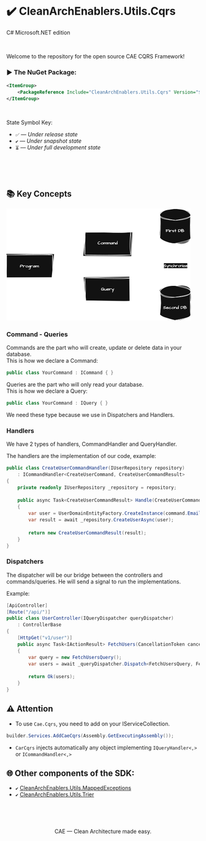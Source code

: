 # ✔️ CleanArchEnablers.Utils.Cqrs
C# Microsoft.NET edition

<br>

Welcome to the repository for the open source CAE CQRS Framework!

### ▶️ The NuGet Package:
```xml
<ItemGroup>
    <PackageReference Include="CleanArchEnablers.Utils.Cqrs" Version="${LatestVersion}">
</ItemGroup>
```

<br>

State Symbol Key:

- ``✅`` — _Under release state_
- ``✔️`` — _Under snapshot state_
- ``⏳`` — _Under full development state_

<br>
<br>
<br>

## 📚 Key Concepts

<img src="./CleanArchEnablers.Utils.Documentation/cqrs.drawio.png" />

### Command - Queries

Commands are the part who will create, update or delete data in your database. <br />
This is how we declare a Command:
```csharp
public class YourCommand : ICommand { }
```

Queries are the part who will only read your database. <br />
This is how we declare a Query:
```csharp
public class YourCommand : IQuery { }
```

We need these type because we use in Dispatchers and Handlers.

### Handlers

We have 2 types of handlers, CommandHandler and QueryHandler. 

The handlers are the implementation of our code, example:
```csharp
public class CreateUserCommandHandler(IUserRepository repository)
    : ICommandHandler<CreateUserCommand, CreateUserCommandResult>
{
    private readonly IUserRepository _repository = repository;

    public async Task<CreateUserCommandResult> Handle(CreateUserCommand command, CancellationToken cancellationToken)
    {
        var user = UserDomainEntityFactory.CreateInstance(command.Email, command.Password);
        var result = await _repository.CreateUserAsync(user);

        return new CreateUserCommandResult(result);
    }
}
```

### Dispatchers

The dispatcher will be our bridge between the controllers and commands/queries. He will send a signal to run the implementations.

Example:
```csharp
[ApiController]
[Route("/api/")]
public class UserController(IQueryDispatcher queryDispatcher)
    : ControllerBase
{
    [HttpGet("v1/user")]
    public async Task<IActionResult> FetchUsers(CancellationToken cancellationToken)
    {
        var query = new FetchUsersQuery();
        var users = await _queryDispatcher.Dispatch<FetchUsersQuery, FetchUsersQueryResult>(query, cancellationToken);

        return Ok(users);
    }
}
```

## ⚠️ Attention

- To use `Cae.Cqrs`, you need to add on your IServiceCollection.

```csharp
builder.Services.AddCaeCqrs(Assembly.GetExecutingAssembly());
```

- `CarCqrs` injects automatically any object implementing `IQueryHandler<,>` or `ICommandHandler<,>`

## 🌐 Other components of the SDK:

- ``✔️`` [CleanArchEnablers.Utils.MappedExceptions](https://github.com/clean-arch-enablers-project/CleanArchEnablers.Utils.MappedExceptions)
- ``✔️`` [CleanArchEnablers.Utils.Trier](https://github.com/clean-arch-enablers-project/CleanArchEnablers.Utils.Trier)

<br>
<br>
<br>

<p align="center">
    CAE — Clean Architecture made easy.
</p>
